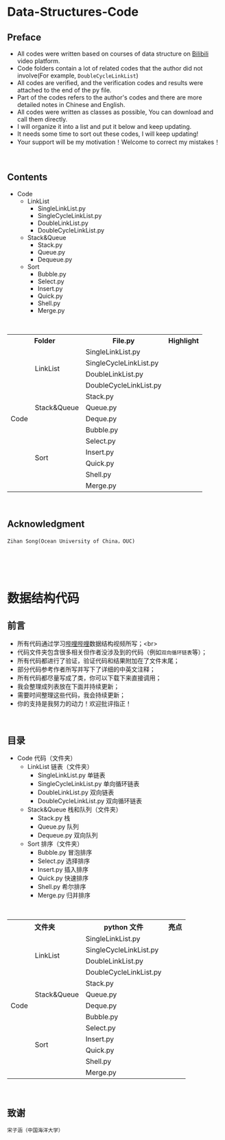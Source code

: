 # Data-Structures-Code


## Preface
* All codes were written based on courses of data structure on [Bilibili](https://www.bilibili.com/video/av21540971? "https://www.bilibili.com/video/av21540971?") video platform. <br>
* Code folders contain a lot of related codes that the author did not involve(For example, `DoubleCycleLinkList`) <br>
* All codes are verified, and the verification codes and results were attached to the end of the py file. <br>
* Part of the codes refers to the author's codes and there are more detailed notes in Chinese and English. <br>
* All codes were written as classes as possible, You can download and call them directly. <br>
* I will organize it into a list and put it below and keep updating. <br>
* It needs some time to sort out these codes, I will keep updating! <br>
* Your support will be my motivation！Welcome to correct my mistakes！<br>


<br>

## Contents

* Code
  * LinkList
    * SingleLinkList.py
    * SingleCycleLinkList.py
    * DoubleLinkList.py
    * DoubleCycleLinkList.py
  * Stack&Queue
    * Stack.py
    * Queue.py
    * Dequeue.py
  * Sort
    * Bubble.py
    * Select.py
    * Insert.py
    * Quick.py
    * Shell.py
    * Merge.py
  
<br>

<table>
 
<tr>
     <th colspan="2">Folder</th>
     <th>File.py </th>
     <th>Highlight</th>  
</tr>
 
 <tr>
     <td rowspan="13"> Code </td>
     <td rowspan="4"> LinkList </td>
     <td> SingleLinkList.py </td>
     <td> </td>
 </tr>
 
 <tr>
     <td> SingleCycleLinkList.py </td>
     <td> </td>
 </tr>
 
 <tr>
     <td> DoubleLinkList.py </td>
     <td> </td>
 </tr>
 
 <tr>
     <td> DoubleCycleLinkList.py </td>
     <td> </td>
 </tr>
 
 <tr>
     <td rowspan="3"> Stack&Queue </td>
     <td> Stack.py </td>
     <td>  </td>
 </tr>
 
 <tr> 
     <td> Queue.py </td>
     <td>  </td>
 </tr>
 
 <tr> 
     <td> Deque.py </td>
     <td>  </td>
 </tr>

 <tr>
     <td rowspan="6"> Sort </td>
     <td> Bubble.py </td>
      <td>  </td>
 </tr>

 <tr> 
     <td> Select.py </td>
     <td>  </td>
 </tr>
 
 <tr> 
     <td> Insert.py </td>
     <td>  </td>
 </tr>
 
 <tr> 
     <td> Quick.py </td>
     <td>  </td>
 </tr>
 
 <tr> 
     <td> Shell.py </td>
     <td>  </td>
 </tr>
 
 <tr> 
     <td> Merge.py </td>
     <td>  </td>
 </tr>

</table>
<br>

## Acknowledgment
`Zihan Song(Ocean University of China，OUC)`






<br> <br> <br>
# 数据结构代码


## 前言
* 所有代码通过学习[哔哩哔哩](https://www.bilibili.com/video/av21540971? "https://www.bilibili.com/video/av21540971?")数据结构视频所写；<br>
* 代码文件夹包含很多相关但作者没涉及到的代码（例如`双向循环链表`等）；<br>
* 所有代码都进行了验证，验证代码和结果附加在了文件末尾；<br>
* 部分代码参考作者所写并写下了详细的中英文注释；<br>
* 所有代码都尽量写成了类，你可以下载下来直接调用；<br>
* 我会整理成列表放在下面并持续更新；<br>
* 需要时间整理这些代码，我会持续更新；<br>
* 你的支持是我努力的动力！欢迎批评指正！<br>


<br>

## 目录

* Code 代码（文件夹）
  * LinkList 链表（文件夹）
    * SingleLinkList.py 单链表
    * SingleCycleLinkList.py 单向循环链表
    * DoubleLinkList.py 双向链表
    * DoubleCycleLinkList.py 双向循环链表
  * Stack&Queue 栈和队列（文件夹） 
    * Stack.py 栈
    * Queue.py 队列
    * Dequeue.py 双向队列
  * Sort 排序（文件夹）
    * Bubble.py 冒泡排序
    * Select.py 选择排序
    * Insert.py 插入排序
    * Quick.py 快速排序
    * Shell.py 希尔排序
    * Merge.py 归并排序

<br> 

<table>
 
<tr>
     <th colspan="2">文件夹</th>
     <th>python 文件 </th>
     <th>亮点</th>  
</tr>
 
 <tr>
     <td rowspan="13"> Code </td>
     <td rowspan="4">LinkList</td>
     <td> SingleLinkList.py </td>
     <td> </td>
 </tr>
 
 <tr>
     <td> SingleCycleLinkList.py </td>
     <td> </td>
 </tr>
 
 <tr>
     <td> DoubleLinkList.py </td>
     <td> </td>
 </tr>
 
 <tr>
     <td> DoubleCycleLinkList.py </td>
     <td> </td>
 </tr>
 
 <tr>
     <td rowspan="3"> Stack&Queue </td>
     <td> Stack.py </td>
     <td>  </td>
 </tr>
 
 <tr> 
     <td> Queue.py </td>
     <td>  </td>
 </tr>
 
 <tr> 
     <td> Deque.py </td>
     <td>  </td>
 </tr>

 <tr>
     <td rowspan="6"> Sort </td>
     <td> Bubble.py </td>
      <td>  </td>
 </tr>

 <tr> 
     <td> Select.py </td>
     <td>  </td>
 </tr>
 
 <tr> 
     <td> Insert.py </td>
     <td>  </td>
 </tr>
 
 <tr> 
     <td> Quick.py </td>
     <td>  </td>
 </tr>
 
 <tr> 
     <td> Shell.py </td>
     <td>  </td>
 </tr>
 
 <tr> 
     <td> Merge.py </td>
     <td>  </td>
 </tr>

</table>
<br>

## 致谢 

`宋子涵（中国海洋大学）`

 

<br>
